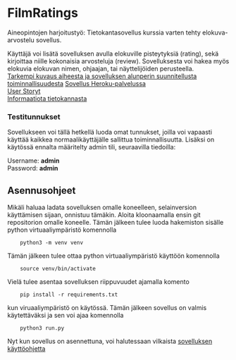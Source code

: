 # FilmRatings
Aineopintojen harjoitustyö: Tietokantasovellus kurssia varten tehty elokuva-arvostelu sovellus.   
    
Käyttäjä voi lisätä sovelluksen avulla elokuville pisteytyksiä (rating), sekä kirjoittaa niille kokonaisia arvosteluja (review). Sovelluksesta voi hakea myös elokuvia elokuvan nimen, ohjaajan, tai näyttelijöiden perusteella.   
[Tarkempi kuvaus aiheesta ja sovelluksen alunperin suunnitellusta toiminnallisuudesta](https://github.com/antlammi/FilmRatings/blob/master/dokumentaatio/Toiminnallisuus.md)
[Sovellus Heroku-palvelussa](https://shielded-hamlet-29677.herokuapp.com/)      
[User Storyt](https://github.com/antlammi/FilmRatings/blob/master/dokumentaatio/userstoryt.md)      
[Informaatiota tietokannasta](https://github.com/antlammi/FilmRatings/blob/master/dokumentaatio/tietokanta.md)      
### Testitunnukset
Sovellukseen voi tällä hetkellä luoda omat tunnukset, joilla voi vapaasti käyttää kaikkea normaalikäyttäjälle sallittua toiminnallisuutta. Lisäksi on käytössä ennalta määritelty admin tili, seuraavilla tiedoilla:
        
Username: **admin**     
Password: **admin**
## Asennusohjeet
Mikäli haluaa ladata sovelluksen omalle koneelleen, selainversion käyttämisen sijaan, onnistuu tämäkin.
Aloita kloonaamalla ensin git repositorion omalle koneelle. Tämän jälkeen tulee luoda hakemiston sisälle python virtuaaliympäristö komennolla       
        
        python3 -m venv venv

Tämän jälkeen tulee ottaa python virtuaaliympäristö käyttöön komennolla 
        
        source venv/bin/activate

Vielä tulee asentaa sovelluksen riippuvuudet ajamalla komento 

        pip install -r requirements.txt

kun viruaaliympäristö on käytössä. Tämän jälkeen sovellus on valmis käytettäväksi ja sen voi ajaa komennolla 

        python3 run.py
Nyt kun sovellus on asennettuna, voi halutessaan vilkaista [sovelluksen käyttöohjetta](https://github.com/antlammi/FilmRatings/blob/master/dokumentaatio/Käyttöohjeet.md)



